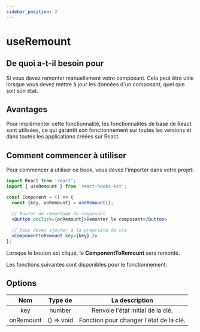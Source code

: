 ```yaml
---
sidebar_position: 2
---
```


# useRemount

## De quoi a-t-il besoin pour

Si vous devez remonter manuellement votre composant. Cela peut être utile lorsque vous devez mettre à jour les données d'un composant, quel que soit son état.

## Avantages

Pour implémenter cette fonctionnalité, les fonctionnalités de base de React sont utilisées, ce qui garantit son fonctionnement sur toutes les versions et dans toutes les applications créées sur React.

## Comment commencer à utiliser

Pour commencer à utiliser ce hook, vous devez l'importer dans votre projet:

```jsx
import React from 'react';
import { useRemount } from 'react-hooks-kit';

const Component = () => {
  const {key, onRemount} = useRemount();

  // Bouton de remontage du composant
  <Button onClick={onRemount}>Remonter le composant</Button>
  
  // Vous devez ajouter à la propriété de clé
  <ComponentToRemount key={key} />
};
```

Lorsque le bouton est cliqué, le **ComponentToRemount** sera remonté.

Les fonctions suivantes sont disponibles pour le fonctionnement:

## Options

| Nom | Type de | La description |
| :---: | :---: | :---: |
| key | number | Renvoie l'état initial de la clé. |
| onRemount | () => void | Fonction pour changer l'état de la clé. |
